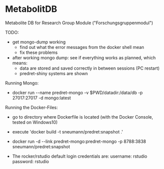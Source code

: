 # MetabolitDB
Metabolite DB for Research Group Module ("Forschungsgruppenmodul")

TODO:
- get mongo-dump working
    -   find out what the error messages from the docker shell mean
    -   fix these problems
- after working mongo dump: see if everything works as planned, which means:
    -   data are stored and saved correctly in between sessions (PC restart)
    -   predret-shiny systems are shown

Running Mongo:
- docker run --name predret-mongo -v $PWD/datadir:/data/db -p 27017:27017 -d mongo:latest

Running the Docker-Files:
- go to directory where Dockerfile is located (with the Docker Console, tested on Windows10)
- execute 'docker build -t sneumann/predret:snapshot .'
- docker run -d --link predret-mongo:predret-mongo -p 8788:3838 sneumann/predret:snapshot 

- The rocker/rstudio default login credentials are:
    username: rstudio
    password: rstudio

